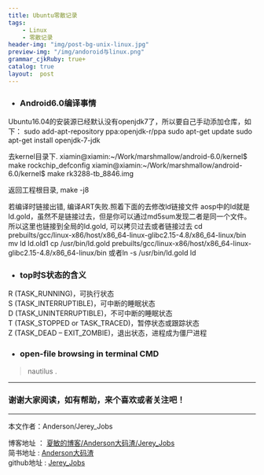 ```yaml
---
title: Ubuntu零散记录
tags:
    - Linux
    - 零散记录
header-img: "img/post-bg-unix-linux.jpg"
preview-img: "/img/andoroid与linux.png"
grammar_cjkRuby: true+
catalog: true
layout:  post
---
```


- ### Android6.0编译事情

Ubuntu16.04的安装源已经默认没有openjdk7了，所以要自己手动添加仓库，如下：
sudo add-apt-repository ppa:openjdk-r/ppa
sudo apt-get update 
sudo apt-get install openjdk-7-jdk

去kernel目录下.
xiamin@xiamin:~/Work/marshmallow/android-6.0/kernel$ make rockchip_defconfig
xiamin@xiamin:~/Work/marshmallow/android-6.0/kernel$ make rk3288-tb_8846.img

返回工程根目录, make -j8

若编译时链接出错, 编译ART失败.照着下面的去修改ld链接文件
aosp中的ld就是ld.gold，虽然不是链接过去，但是你可以通过md5sum发现二者是同一个文件。 
所以这里也链接到全局的ld.gold, 可以拷贝过去或者链接过去
cd prebuilts/gcc/linux-x86/host/x86_64-linux-glibc2.15-4.8/x86_64-linux/bin
mv ld ld.old1
cp /usr/bin/ld.gold prebuilts/gcc/linux-x86/host/x86_64-linux-glibc2.15-4.8/x86_64-linux/bin
或者ln -s /usr/bin/ld.gold ld	


- ### top时S状态的含义
R (TASK_RUNNING)，可执行状态<br>
S (TASK_INTERRUPTIBLE)，可中断的睡眠状态<br>
D (TASK_UNINTERRUPTIBLE)，不可中断的睡眠状态<br>
T (TASK_STOPPED or TASK_TRACED)，暂停状态或跟踪状态<br>
Z (TASK_DEAD – EXIT_ZOMBIE)，退出状态，进程成为僵尸进程

- ### open-file browsing in terminal CMD 
> nautilus .

 ----------

### 谢谢大家阅读，如有帮助，来个喜欢或者关注吧！

 ----------
 本文作者：Anderson/Jerey_Jobs

 博客地址   ： [夏敏的博客/Anderson大码渣/Jerey_Jobs][1] <br>
 简书地址   :  [Anderson大码渣][2] <br>
 github地址 :  [Jerey_Jobs][3]



  [1]: http://jerey.cn/
  [2]: http://www.jianshu.com/users/016a5ba708a0/latest_articles
  [3]: https://github.com/Jerey-Jobs
